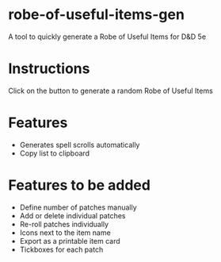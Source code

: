 # robe-of-useful-items-gen

A tool to quickly generate a Robe of Useful Items for D&D 5e

# Instructions

Click on the button to generate a random Robe of Useful Items

# Features

- Generates spell scrolls automatically
- Copy list to clipboard

# Features to be added

- Define number of patches manually
- Add or delete individual patches
- Re-roll patches individually
- Icons next to the item name
- Export as a printable item card
- Tickboxes for each patch
